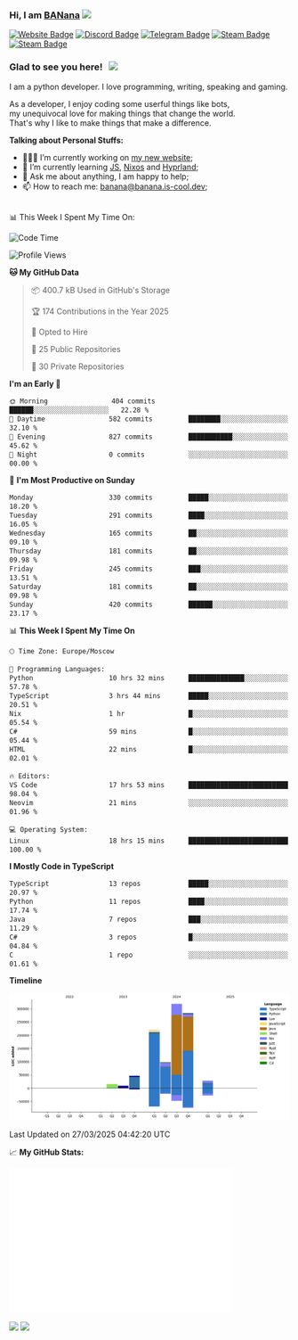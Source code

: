### Hi, I am <a href="https://banana.is-cool.dev" target="_blank">BANana</a> <img src="https://media.giphy.com/media/hvRJCLFzcasrR4ia7z/giphy.gif" width="25px">


[![Website Badge](https://img.shields.io/badge/Website-3b5998?style=for-the-badge&logo=google-chrome&logoColor=white)](https://banana.is-cool.dev)
[![Discord Badge](https://img.shields.io/badge/-Discord-424242?style=for-the-badge&logo=Discord&logoColor=white)](https://discord.gg/sQgHEERpqR)
[![Telegram Badge](https://img.shields.io/badge/-Telegram-0088cc?style=for-the-badge&logo=Telegram&logoColor=white)](https://t.me/BANanaD3V)
[![Steam Badge](https://img.shields.io/badge/-Steam-1b2838?style=for-the-badge&logo=Steam&logoColor=white)](https://steamcommunity.com/id/BANanaD3V/)
[![Steam Badge](https://img.shields.io/badge/-Reddit-ff6314?style=for-the-badge&logo=Reddit&logoColor=white)](https://www.reddit.com/user/BANanaD3V)

### Glad to see you here! &nbsp; ![](https://visitor-badge-reloaded.herokuapp.com/badge?page_id=BANanaD3V.BANanaD3V&style=for-the-badge)

I am a python developer. I love programming, writing, speaking and gaming.

As a developer, I enjoy coding some userful things like bots,
<br>my unequivocal love for making things that change the world. 
<br>That's why I like to make things that make a difference.
  

**Talking about Personal Stuffs:**

- 👨🏻‍💻 I’m currently working on [my new website](https://banana.is-cool.dev);
- 🚀 I’m currently learning [JS](https://js.org), [Nixos](https://nixos.org) and [Hyprland](https://hyprland.org);
- 💬 Ask me about anything, I am happy to help;
- 📫 How to reach me: banana@banana.is-cool.dev;

</br>
📊 This Week I Spent My Time On:

<!--START_SECTION:waka-->
![Code Time](http://img.shields.io/badge/Code%20Time-1%2C384%20hrs%2059%20mins-blue)

![Profile Views](http://img.shields.io/badge/Profile%20Views-1-blue)

**🐱 My GitHub Data** 

> 📦 400.7 kB Used in GitHub's Storage 
 > 
> 🏆 174 Contributions in the Year 2025
 > 
> 💼 Opted to Hire
 > 
> 📜 25 Public Repositories 
 > 
> 🔑 30 Private Repositories 
 > 
**I'm an Early 🐤** 

```text
🌞 Morning                404 commits         ██████░░░░░░░░░░░░░░░░░░░   22.28 % 
🌆 Daytime                582 commits         ████████░░░░░░░░░░░░░░░░░   32.10 % 
🌃 Evening                827 commits         ███████████░░░░░░░░░░░░░░   45.62 % 
🌙 Night                  0 commits           ░░░░░░░░░░░░░░░░░░░░░░░░░   00.00 % 
```
📅 **I'm Most Productive on Sunday** 

```text
Monday                   330 commits         █████░░░░░░░░░░░░░░░░░░░░   18.20 % 
Tuesday                  291 commits         ████░░░░░░░░░░░░░░░░░░░░░   16.05 % 
Wednesday                165 commits         ██░░░░░░░░░░░░░░░░░░░░░░░   09.10 % 
Thursday                 181 commits         ██░░░░░░░░░░░░░░░░░░░░░░░   09.98 % 
Friday                   245 commits         ███░░░░░░░░░░░░░░░░░░░░░░   13.51 % 
Saturday                 181 commits         ██░░░░░░░░░░░░░░░░░░░░░░░   09.98 % 
Sunday                   420 commits         ██████░░░░░░░░░░░░░░░░░░░   23.17 % 
```


📊 **This Week I Spent My Time On** 

```text
🕑︎ Time Zone: Europe/Moscow

💬 Programming Languages: 
Python                   10 hrs 32 mins      ██████████████░░░░░░░░░░░   57.78 % 
TypeScript               3 hrs 44 mins       █████░░░░░░░░░░░░░░░░░░░░   20.51 % 
Nix                      1 hr                █░░░░░░░░░░░░░░░░░░░░░░░░   05.54 % 
C#                       59 mins             █░░░░░░░░░░░░░░░░░░░░░░░░   05.44 % 
HTML                     22 mins             █░░░░░░░░░░░░░░░░░░░░░░░░   02.01 % 

🔥 Editors: 
VS Code                  17 hrs 53 mins      █████████████████████████   98.04 % 
Neovim                   21 mins             ░░░░░░░░░░░░░░░░░░░░░░░░░   01.96 % 

💻 Operating System: 
Linux                    18 hrs 15 mins      █████████████████████████   100.00 % 
```

**I Mostly Code in TypeScript** 

```text
TypeScript               13 repos            █████░░░░░░░░░░░░░░░░░░░░   20.97 % 
Python                   11 repos            ████░░░░░░░░░░░░░░░░░░░░░   17.74 % 
Java                     7 repos             ███░░░░░░░░░░░░░░░░░░░░░░   11.29 % 
C#                       3 repos             █░░░░░░░░░░░░░░░░░░░░░░░░   04.84 % 
C                        1 repo              ░░░░░░░░░░░░░░░░░░░░░░░░░   01.61 % 
```



**Timeline**

![Lines of Code chart](https://raw.githubusercontent.com/BANanaD3V/BANanaD3V/master/assets/bar_graph.png)


 Last Updated on 27/03/2025 04:42:20 UTC
<!--END_SECTION:waka-->


📈 **My GitHub Stats:**

<img alt="" width="400" src="https://github.com/BANanaD3V/BANanaD3V/blob/master/metrics.plugin.isocalendar.fullyear.svg">

<p>
  <img height="180em" src="https://github-readme-stats.vercel.app/api?username=BANanaD3V&show_icons=true&hide_border=true&&count_private=true&include_all_commits=true&theme=dark"/>
  <img height="180em" src="https://github-readme-stats.vercel.app/api/top-langs/?username=BAnanaD3V&show_icons=true&hide_border=true&layout=compact&langs_count=10&theme=dark"/>
</p>




